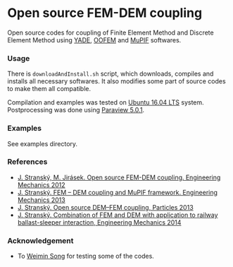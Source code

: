 # Open source FEM-DEM coupling
Open source codes for coupling of Finite Element Method and Discrete Element Method using
[YADE](http://yade-dem.org),
[OOFEM](http://www.oofem.org)
and
[MuPIF](http://mech.fsv.cvut.cz/mupif)
softwares.

### Usage
There is `downloadAndInstall.sh` script, which downloads, compiles and installs all necessary softwares. It also modifies some part of source codes to make them all compatible.

Compilation and examples was tested on [Ubuntu 16.04 LTS](http://www.ubuntu.com/) system.
Postprocessing was done using [Paraview 5.0.1](https://www.paraview.org/).

### Examples
See examples directory.

### References
- [J. Stranský, M. Jirásek. Open source FEM-DEM coupling. Engineering Mechanics 2012](http://www.engmech.cz/2012/proceedings/pdf/018_Stransky_J-FT.pdf)
- [J. Stranský. FEM – DEM coupling and MuPIF framework. Engineering Mechanics 2013](http://www.engmech.cz/2013/im/doc/Book_of_EAi.pdf)
- [J. Stranský. Open source DEM–FEM coupling, Particles 2013](http://congress.cimne.com/particles2013/proceedings/full/p182.pdf)
- [J. Stranský. Combination of FEM and DEM with application to railway ballast-sleeper interaction, Engineering Mechanics 2014](http://www.engmech.cz/2014/im/doc/EM2014_proceedings.pdf)

### Acknowledgement
- To [Weimin Song](https://www.researchgate.net/profile/Weimin_Song)
for testing some of the codes.
